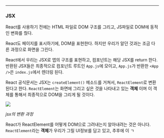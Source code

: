 
---

### JSX

React를 사용하기 전에는 HTML 파일로 DOM 구조를 그리고, JS파일로 DOM에 동적인 변화를 줬다.

React도 페이지를 표시하기에, DOM을 표현한다. 하지만 우리가 알던 것과는 조금 다른 과정으로 화면을  그린다. 

React에서 우리는 JSX로 앱의 구조를 표현하고, 컴포넌트는 해당 JSX를 return 한다.
반환된 JSX들은 최종적으로 컴포넌트 루트인 `App.js`에 모이고, `App.js`가 반환한 `<App />`은 `index.js`에서 렌더링 된다.

React 공식문서는 JSX는 `createElement()` 메소드를 거쳐서, `ReactElement`로 변환된다고 한다.
`ReactElement`는 화면에 그리고 싶은 것을 나타내고 있는 <b>객체</b> 이며 이 객체를 통해서 최종적으로 DOM을 그리게 될 것이다.

![](https://i.imgur.com/Vd6k2Zv.png)

*jsx의 변환 과정*

React가 ReactElement를 어떻게 DOM으로 그려내는지 알아내려는 것은 아니다.
`ReactElement`라는 **객체**가 우리가 그릴 UI정보를 담고 있고, 추후에 이 ㄱ
